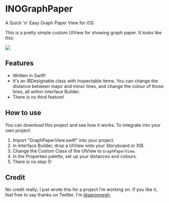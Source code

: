 # INOGraphPaper
A Quick 'n' Easy Graph Paper View for iOS

This is a pretty simple custom UIView for showing graph paper. It looks like this:

<img src="http://vegh.ca/INOGraphPaper.png"/>

## Features
* Written in Swift!
* It's an IBDesignable class with Inspectable items. You can change the distance between major and minor lines, and change the colour of those lines, all within Interface Builder.
* There is no third feature!

## How to use
You can download this project and see how it works. To integrate into your own project:

1. Import "GraphPaperView.swift" into your project.
2. In Interface Builder, drop a UIView onto your Storyboard or XIB.
3. Change the Custom Class of the UIView to `GraphPaperView`. 
4. In the Properties palette, set up your distances and colours.
5. There is no step 5!

## Credit
No credit really; I just wrote this for a project I'm working on. If you like it, feel free to say thanks on Twitter. I'm [@aaronvegh](http://twitter.com/aaronvegh).
